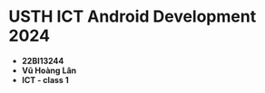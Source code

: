 USTH ICT Android Development 2024
========================================

* **22BI13244**
* **Vũ Hoàng Lân**
* **ICT - class 1**
